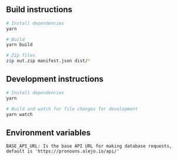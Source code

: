 ## Build instructions

``` bash
# Install dependencies
yarn

# Build
yarn build

# Zip files
zip out.zip manifest.json dist/*
```

## Development instructions
``` bash
# Install dependencies
yarn

# Build and watch for file changes for development
yarn watch
```
## Environment variables
```env
BASE_API_URL: Is the base API URL for making database requests, default is 'https://pronouns.alejo.io/api/'